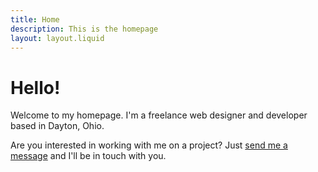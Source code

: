 ```yaml
---
title: Home
description: This is the homepage
layout: layout.liquid
---
```


# Hello!

Welcome to my homepage. I'm a freelance web designer and developer based in Dayton, Ohio. 

Are you interested in working with me on a project? Just [send me a message](mailto:shohei.shibata.dev@gmail.com) and I'll be in touch with you. 
